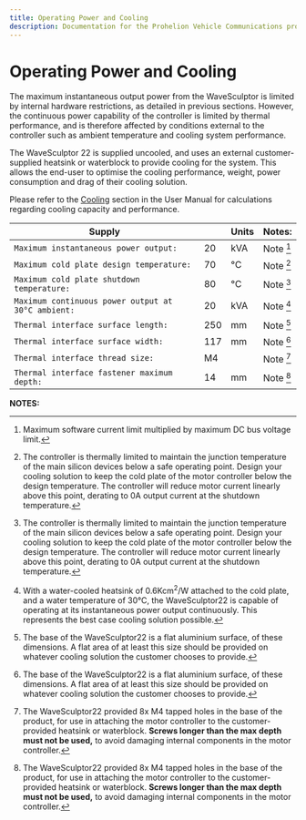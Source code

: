```yaml
---
title: Operating Power and Cooling
description: Documentation for the Prohelion Vehicle Communications protocol
---
```


# Operating Power and Cooling

The maximum instantaneous output power from the WaveSculptor is limited by internal hardware restrictions, as detailed in previous sections.  However, the continuous power capability of the controller is limited by thermal performance, and is therefore affected by conditions external to the controller such as ambient temperature and cooling system performance.

The WaveSculptor 22 is supplied uncooled, and uses an external customer-supplied heatsink or waterblock to provide cooling for the system.  This allows the end-user to optimise the cooling performance, weight, power consumption and drag of their cooling solution.

Please refer to the [Cooling](../User_Manual/30_Cooling.md) section in the User Manual for calculations regarding cooling capacity and performance.
   
| Supply                                             |     | Units | Notes:     |
|----------------------------------------------------|-----|-------|------------|
| `Maximum instantaneous power output:`              | 20  | kVA   | Note [^15] |
| `Maximum cold plate design temperature:`           | 70  | °C    | Note [^16] |
| `Maximum cold plate shutdown temperature:`         | 80  | °C    | Note [^16] |
| `Maximum continuous power output at 30°C ambient:` | 20  | kVA   | Note [^17] |
| `Thermal interface surface length:`                | 250 | mm    | Note [^18] |
| `Thermal interface surface width:`                 | 117 | mm    | Note [^18] |
| `Thermal interface thread size:`                   | M4  |       | Note [^19] |
| `Thermal interface fastener maximum depth:`        | 14  | mm    | Note [^19] |

__NOTES:__

[^15]:
    Maximum software current limit multiplied by maximum DC bus voltage limit.

[^16]:
    The controller is thermally limited to maintain the junction temperature of the main silicon devices below a safe operating point.  Design your cooling solution to keep the cold plate of the motor controller below the design temperature.  The controller will reduce motor current linearly above this point, derating to 0A output current at the shutdown temperature.  

[^17]:
    With a water-cooled heatsink of 0.6Kcm<sup>2</sup>/W attached to the cold plate, and a water temperature of 30°C, the WaveSculptor22 is capable of operating at its instantaneous power output continuously.  This represents the best case cooling solution possible.

[^18]:
    The base of the WaveSculptor22 is a flat aluminium surface, of these dimensions.  A flat area of at least this size should be provided on whatever cooling solution the customer chooses to provide.

[^19]:
    The WaveSculptor22 provided 8x M4 tapped holes in the base of the product, for use in attaching the motor controller to the customer-provided heatsink or waterblock.  __Screws longer than the max depth must not be used,__ to avoid damaging internal components in the motor controller.